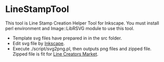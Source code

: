 LineStampTool
=============

This tool is Line Stamp Creation Helper Tool for Inkscape.
You must install perl environment and Image::LibRSVG module to use this tool.

* Template svg files have prepared in in the src folder.
* Edit svg file by [Inkscape](http://inkscape.org/). 
* Execute ./script/svg2png.pl, then outputs png files and zipped file. Zipped file is fit for [Line Creators Market](https://creator.line.me).

